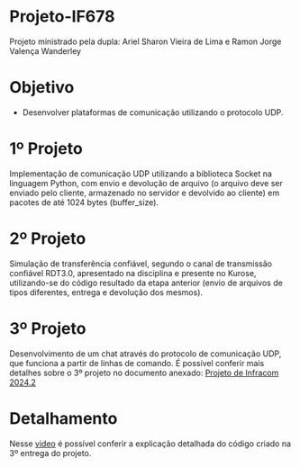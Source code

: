# Projeto-IF678
Projeto ministrado pela dupla: Ariel Sharon Vieira de Lima e Ramon Jorge Valença Wanderley

# Objetivo
* Desenvolver plataformas de comunicação utilizando o protocolo UDP.

# 1º Projeto
Implementação de comunicação UDP utilizando a biblioteca Socket na linguagem Python, com envio e devolução de arquivo (o arquivo deve ser enviado pelo cliente, armazenado no servidor e devolvido ao cliente) em pacotes de até 1024 bytes (buffer_size).

# 2º Projeto
Simulação de transferência confiável, segundo o canal de transmissão confiável RDT3.0, apresentado na disciplina e presente no Kurose, utilizando-se do código resultado da etapa anterior (envio de arquivos de tipos diferentes, entrega e devolução dos mesmos).

# 3º Projeto
Desenvolvimento de um chat através do protocolo de comunicação UDP, que funciona a partir de linhas de comando. É possível conferir mais detalhes sobre o 3º projeto no documento anexado: [Projeto de Infracom 2024.2](https://github.com/ArielBADs/Project-IF678/blob/main/Projeto%20de%20Infracom%202024.2.pdf)

# Detalhamento
Nesse [video](https://drive.google.com/file/d/1nAGf6SLwEpz-tnQOg3_-tL5CCCW8M67J/view) é possível conferir a explicação detalhada do código criado na 3º entrega do projeto.
